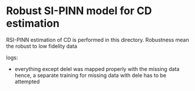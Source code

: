 # Robust SI-PINN model for CD estimation
RSI-PINN estimation of CD is performed in this directory.
Robustness mean the robust to low fidelity data

logs:
- everything except delel was mapped properly with the missing data
hence, a separate training for missing data with dele has to be attempted
